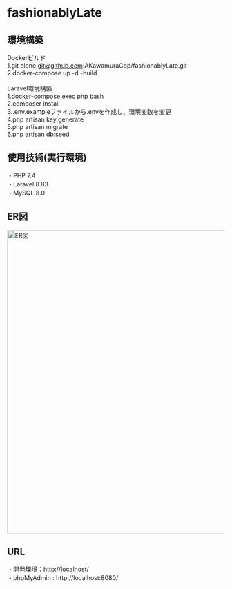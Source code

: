 # fashionablyLate

## 環境構築
Dockerビルド</br>
 1.git clone git@github.com:AKawamuraCop/fashionablyLate.git</br>
 2.docker-compose up -d -build
</br>
</br>
Laravel環境構築</br>
 1.docker-compose exec php bash</br>
 2.composer install</br>
 3..env.exampleファイルから.envを作成し、環境変数を変更</br>
 4.php artisan key:generate</br>
 5.php artisan migrate</br>
 6.php artisan db:seed</br>


## 使用技術(実行環境)
・PHP 7.4</br>
・Laravel 8.83</br>
・MySQL 8.0</br>

## ER図
<img width="704" alt="ER図" src="https://github.com/user-attachments/assets/a364dad7-491b-4250-b59e-d5a049f5aac4">


## URL
・開発環境：http://localhost/</br>
・phpMyAdmin : http://localhost:8080/
